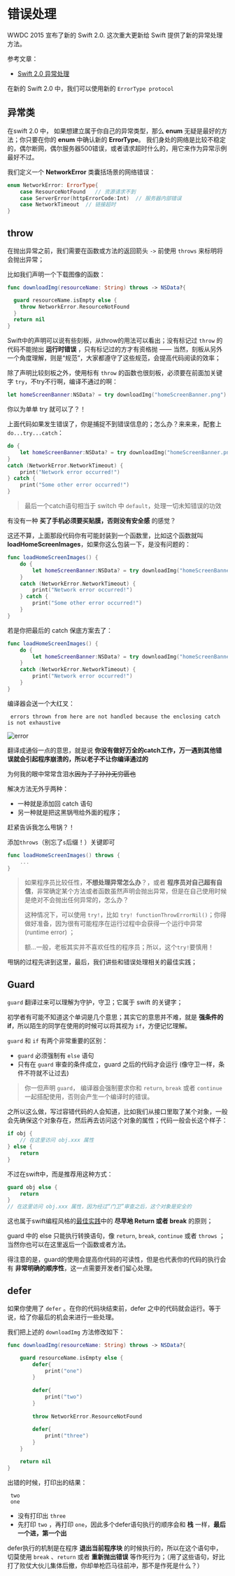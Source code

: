 # 错误处理

WWDC 2015 宣布了新的 Swift 2.0. 这次重大更新给 Swift 提供了新的异常处理方法。

参考文章：

 - [Swift 2.0 异常处理](http://www.swiftmi.com/topic/313.html)


在新的 Swift 2.0 中，我们可以使用新的 `ErrorType protocol` 

## 异常类
在swift 2.0 中， 如果想建立属于你自己的异常类型，那么 **enum** 无疑是最好的方法；你只要在你的 **enum** 中确认新的 **ErrorType**。 我们身处的网络是比较不稳定的，偶尔断网，偶尔服务器500错误，或者请求超时什么的，用它来作为异常示例最好不过。

我们定义一个 **NetworkError** 类囊括场景的网络错误：

```swift
enum NetworkError: ErrorType{
    case ResourceNotFound   // 资源请求不到
    case ServerError(httpErrorCode:Int)  // 服务器内部错误
    case NetworkTimeout  // 链接超时
}
```


## throw

在抛出异常之前，我们需要在函数或方法的返回箭头 `->` 前使用 `throws` 来标明将会抛出异常；

比如我们声明一个下载图像的函数：

```swift
func downloadImg(resourceName: String) throws -> NSData?{

  guard resourceName.isEmpty else {
    throw NetworkError.ResourceNotFound
  }
  return nil
}
```

Swift中的声明可以说有些刻板，从throw的用法可以看出；没有标记过 `throw` 的代码不能抛出 **运行时错误** ，只有标记过的方才有资格抛 —— 当然，刻板从另外一个角度理解，则是“规范”，大家都遵守了这些规范，会提高代码阅读的效率；

除了声明比较刻板之外，使用标有 `throw` 的函数也很刻板，必须要在前面加关键字 `try`，不try不行啊，编译不通过的啊：

```swift
let homeScreenBanner:NSData? = try downloadImg("homeScreenBanner.png")
```

你以为单单 try 就可以了？！ 

上面代码如果发生错误了，你是捕捉不到错误信息的；怎么办？来来来，配套上 `do...try...catch`：

```swift
do {
    let homeScreenBanner:NSData? = try downloadImg("homeScreenBanner.png") 
} 
catch (NetworkError.NetworkTimeout) { 
    print("Network error occurred!") 
} catch {
    print("Some other error occurred!") 
}
```
> 最后一个catch语句相当于 switch 中 `default`，处理一切未知错误的功效

有没有一种 **买了手机必须要买贴膜，否则没有安全感** 的感觉？

这还不算，上面那段代码你有可能封装到一个函数里，比如这个函数就叫 **loadHomeScreenImages**，如果你这么包装一下，是没有问题的：

```swift
func loadHomeScreenImages() {
    do {
        let homeScreenBanner:NSData? = try downloadImg("homeScreenBanner.png") 
    } 
    catch (NetworkError.NetworkTimeout) { 
        print("Network error occurred!") 
    } catch {
        print("Some other error occurred!") 
    }
}
```

若是你把最后的 catch 保底方案去了：
```swift
func loadHomeScreenImages() {
    do {
        let homeScreenBanner:NSData? = try downloadImg("homeScreenBanner.png") 
    } 
    catch (NetworkError.NetworkTimeout) { 
        print("Network error occurred!") 
    }
}
```

编译器会送一个大红叉：
```shell
 errors thrown from here are not handled because the enclosing catch is not exhaustive
```
![error](http://ww1.sinaimg.cn/large/514b710agw1f2xd3ltoccj20fw0bqdi3.jpg)

翻译成通俗一点的意思，就是说 **你没有做好万全的catch工作，万一遇到其他错误就会引起程序崩溃的，所以老子不让你编译通过的**

为何我的眼中常常含泪水~~因为子子孙孙无穷匮也~~ 

解决方法无外乎两种：
 - 一种就是添加回 catch 语句
 - 另一种就是把这黑锅甩给外面的程序；

赶紧告诉我怎么甩锅？！

添加`throws`（别忘了`s`后缀！）关键即可
```swift
func loadHomeScreenImages() throws {
    ...
}
```

> 如果程序员比较任性，**不想处理异常怎么办**？，或者 **程序员对自己超有自信**，非常确定某个方法或者函数虽然声明会抛出异常，但是在自己使用时候是绝对不会抛出任何异常的，怎么办？
> 
> 这种情况下，可以使用 `try!`，比如 `try! functionThrowErrorNil()`；你得做好准备，因为很有可能程序在运行过程中会获得一个运行中异常 (runtime error) ；
> 
> 额...一般，老板其实并不喜欢任性的程序员；所以，这个`try!`要慎用！
 
甩锅的过程先讲到这里，最后，我们讲些和错误处理相关的最佳实践；

## Guard

`guard` 翻译过来可以理解为守护，守卫；它属于 swift 的关键字；

初学者有可能不知道这个单词是几个意思；其实它的意思并不难，就是 **强条件的if**，所以陌生的同学在使用的时候可以将其视为 `if`，方便记忆理解。

`guard` 和 `if` 有两个非常重要的区别：
 - `guard` 必须强制有 `else` 语句
 - 只有在 `guard` 审查的条件成立，guard 之后的代码才会运行 (像守卫一样，条件不符就不让过去)

> 你一但声明 `guard`， 编译器会强制要求你和 `return`, `break` 或者 `continue` 一起搭配使用，否则会产生一个编译时的错误。

之所以这么做，写过容错代码的人会知道，比如我们从接口里取了某个对象，一般会先确保这个对象存在，然后再去访问这个对象的属性；代码一般会长这个样子：

```swift
if obj {
    // 在这里访问 obj.xxx 属性
} else {
    return
}
```

不过在swift中，而是推荐用这种方式：

```swift
guard obj else {
    return
}
// 在这里访问 obj.xxx 属性，因为经过“门卫”审查之后，这个对象是安全的
```
这也属于swift编程风格的[最佳实践](https://github.com/Artwalk/swift-style-guide/blob/41bf5bb39ec28e434c39f5dcb26e090867aecb4e/README_CN.md)中的 **尽早地 Return 或者 break** 的原则；

guard 中的 else 只能执行转换语句，像 `return`, `break`, `continue` 或者 `throws` ；当然你也可以在这里返后一个函数或者方法。

得注意的是，guard的使用会提高你代码的可读性，但是也代表你的代码的执行会有 **非常明确的顺序性**，这一点需要开发者们留心处理。

## defer

如果你使用了 `defer` 。在你的代码块结束前，defer 之中的代码就会运行。等于说，给了你最后的机会来进行一些处理。

我们把上述的 `downloadImg` 方法修改如下：

```swift
func downloadImg(resourceName: String) throws -> NSData?{

    guard resourceName.isEmpty else {
        defer{
            print("one")
        }
        
        defer{
            print("two")
        }
        
        throw NetworkError.ResourceNotFound
        
        defer{
            print("three")
        }
    }

    return nil
}
```

出错的时候，打印出的结果：
```shell
 two
 one
```

 - 没有打印出 `three`
 - 先打印 `two` ，再打印 `one`，因此多个defer语句执行的顺序会和 **栈** 一样，**最后一个进，第一个出**

defer执行的机制是在程序 **退出当前程序块** 的时候执行的，所以在这个语句中，切莫使用 `break` 、`return` 或者 **重新抛出错误** 等作死行为；（用了这些语句，好比打了败仗大伙儿集体后撤，你却单枪匹马往前冲，那不是作死是什么？）